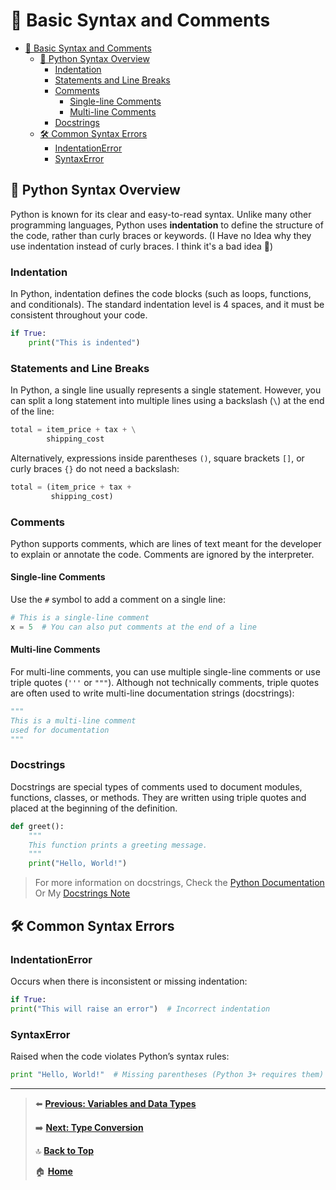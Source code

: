 #  📝 Basic Syntax and Comments

- [📝 Basic Syntax and Comments](#-basic-syntax-and-comments)
  - [🐍 Python Syntax Overview](#-python-syntax-overview)
    - [Indentation](#indentation)
    - [Statements and Line Breaks](#statements-and-line-breaks)
    - [Comments](#comments)
      - [Single-line Comments](#single-line-comments)
      - [Multi-line Comments](#multi-line-comments)
    - [Docstrings](#docstrings)
  - [🛠 Common Syntax Errors](#-common-syntax-errors)
    - [IndentationError](#indentationerror)
    - [SyntaxError](#syntaxerror)


## 🐍 Python Syntax Overview

Python is known for its clear and easy-to-read syntax. Unlike many other programming languages, Python uses **indentation** to define the structure of the code, rather than curly braces or keywords. (I Have no Idea why they use indentation instead of curly braces. I think it's a bad idea 💩)

### Indentation

In Python, indentation defines the code blocks (such as loops, functions, and conditionals). The standard indentation level is 4 spaces, and it must be consistent throughout your code.

```python
if True:
    print("This is indented")
```

### Statements and Line Breaks

In Python, a single line usually represents a single statement. However, you can split a long statement into multiple lines using a backslash (`\`) at the end of the line:

```python
total = item_price + tax + \
        shipping_cost
```

Alternatively, expressions inside parentheses `()`, square brackets `[]`, or curly braces `{}` do not need a backslash:

```python
total = (item_price + tax +
         shipping_cost)
```

### Comments

Python supports comments, which are lines of text meant for the developer to explain or annotate the code. Comments are ignored by the interpreter.

#### Single-line Comments

Use the `#` symbol to add a comment on a single line:

```python
# This is a single-line comment
x = 5  # You can also put comments at the end of a line
```

#### Multi-line Comments

For multi-line comments, you can use multiple single-line comments or use triple quotes (`'''` or `"""`). Although not technically comments, triple quotes are often used to write multi-line documentation strings (docstrings):

```python
"""
This is a multi-line comment
used for documentation
"""
```

### Docstrings

Docstrings are special types of comments used to document modules, functions, classes, or methods. They are written using triple quotes and placed at the beginning of the definition.

```python
def greet():
    """
    This function prints a greeting message.
    """
    print("Hello, World!")
```

> For more information on docstrings,
> Check the [Python Documentation](https://www.python.org/dev/peps/pep-0257/)
> Or My [Docstrings Note](../additional-topics/docstrings.md)

## 🛠 Common Syntax Errors

### IndentationError

Occurs when there is inconsistent or missing indentation:

```python
if True:
print("This will raise an error")  # Incorrect indentation
```

### SyntaxError

Raised when the code violates Python’s syntax rules:

```python
print "Hello, World!"  # Missing parentheses (Python 3+ requires them)
```

---

> ⬅️ **[Previous: Variables and Data Types](./variables-and-data-types.md)**
>
> ➡️ **[Next: Type Conversion](./type-conversion.md)**
>
> 🔝 **[Back to Top](#-basic-syntax-and-comments)**
>
> 🏠 **[Home](../README.md)**
